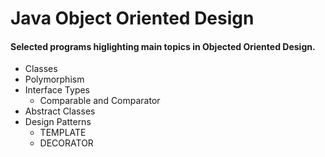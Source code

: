 # Java Object Oriented Design
#### Selected programs higlighting main topics in Objected Oriented Design. 

- Classes
- Polymorphism
- Interface Types
  - Comparable<T> and Comparator<T>
- Abstract Classes
- Design Patterns
  - TEMPLATE
  - DECORATOR

